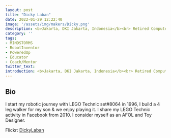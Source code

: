 ```yaml
---
layout: post
title: "Dicky Laban"
date: 2022-01-29 12:22:40
image: '/assets/img/makers/Dicky.png'
description: <b>Jakarta, DKI Jakarta, Indonesia</b><br> Retired Computer Expert, Math Mentor for Y7-Y12
category: ''
tags:
- MINDSTORMS
- RobotInventor
- PoweredUp
- Educator
- Coach/Mentor
twitter_text:
introduction: <b>Jakarta, DKI Jakarta, Indonesia</b><br> Retired Computer Expert, Math Mentor for Y7-Y12
---
```




## Bio


I start my robotic journey with LEGO Technic set#8064 in 1996, I build a 4 leg walker for my son & we enjoy playing it.
I share my LEGO Technic activity in Facebook from 2010.
I consider myself as an AFOL and Toy Designer.

Flickr: [DickyLaban](https://www.flickr.com/photos/dickylaban/)

